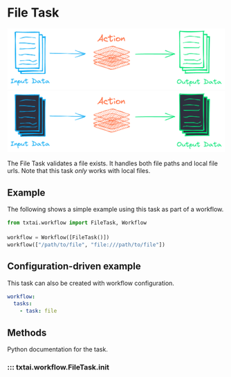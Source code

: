 # File Task

![task](../images/task.png#only-light)
![task](../images/task-dark.png#only-dark)

The File Task validates a file exists. It handles both file paths and local file urls. Note that this task _only_ works with local files.

## Example

The following shows a simple example using this task as part of a workflow.

```python
from txtai.workflow import FileTask, Workflow

workflow = Workflow([FileTask()])
workflow(["/path/to/file", "file:///path/to/file"])
```

## Configuration-driven example

This task can also be created with workflow configuration.

```yaml
workflow:
  tasks:
    - task: file
```

## Methods

Python documentation for the task.

### ::: txtai.workflow.FileTask.__init__
